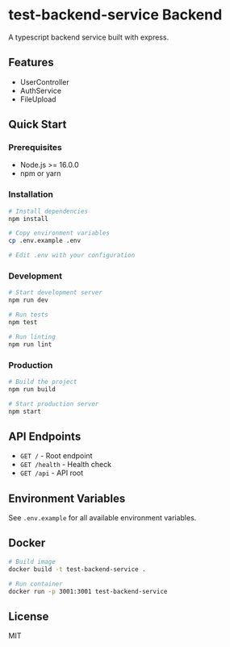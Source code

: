 # test-backend-service Backend

A typescript backend service built with express.

## Features

- UserController
- AuthService
- FileUpload

## Quick Start

### Prerequisites

- Node.js >= 16.0.0
- npm or yarn

### Installation

```bash
# Install dependencies
npm install

# Copy environment variables
cp .env.example .env

# Edit .env with your configuration
```

### Development

```bash
# Start development server
npm run dev

# Run tests
npm test

# Run linting
npm run lint
```

### Production

```bash
# Build the project
npm run build

# Start production server
npm start
```

## API Endpoints

- `GET /` - Root endpoint
- `GET /health` - Health check
- `GET /api` - API root

## Environment Variables

See `.env.example` for all available environment variables.

## Docker

```bash
# Build image
docker build -t test-backend-service .

# Run container
docker run -p 3001:3001 test-backend-service
```

## License

MIT